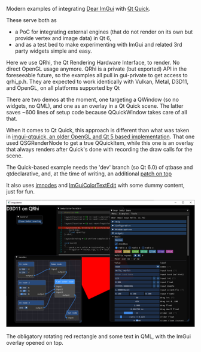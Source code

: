 Modern examples of integrating [Dear ImGui](https://github.com/ocornut/imgui)
with [Qt Quick](http://doc.qt.io/qt-5/qtquick-index.html).

These serve both as
* a PoC for integrating external engines (that do not render on its own but provide vertex and image data) in Qt 6,
* and as a test bed to make experimenting with ImGui and related 3rd party widgets simple and easy.

Here we use QRhi, the Qt Rendering Hardware Interface, to render. No direct
OpenGL usage anymore. QRhi is a private (but exported) API in the foreseeable
future, so the examples all pull in gui-private to get access to qrhi_p.h. They
are expected to work identically with Vulkan, Metal, D3D11, and OpenGL, on all platforms supported by Qt

There are two demos at the moment, one targeting a QWindow (so no widgets, no
QML), and one as an overlay in a Qt Quick scene. The latter saves ~600 lines of
setup code because QQuickWindow takes care of all that.

When it comes to Qt Quick, this approach is different than what was taken in
[imgui-qtquick, an older OpenGL and Qt 5 based
implementation](https://github.com/alpqr/imgui-qtquick). That one used
QSGRenderNode to get a true QQuickItem, while this one is an overlay that always
renders after Quick's done with recording the draw calls for the scene.

The Quick-based example needs the 'dev' branch (so Qt 6.0) of qtbase and
qtdeclarative, and, at the time of writing, an additional [patch on
top](https://codereview.qt-project.org/c/qt/qtdeclarative/+/302460)

It also uses [imnodes](https://github.com/Nelarius/imnodes) and
[ImGuiColorTextEdit](https://github.com/BalazsJako/ImGuiColorTextEdit) with some
dummy content, just for fun.

![Screenshot](screenshot.png)

The obligatory rotating red rectangle and some text in QML, with the ImGui overlay opened on top.
